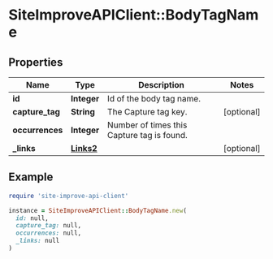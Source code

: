 # SiteImproveAPIClient::BodyTagName

## Properties

| Name | Type | Description | Notes |
| ---- | ---- | ----------- | ----- |
| **id** | **Integer** | Id of the body tag name. |  |
| **capture_tag** | **String** | The Capture tag key. | [optional] |
| **occurrences** | **Integer** | Number of times this Capture tag is found. |  |
| **_links** | [**Links2**](Links2.md) |  | [optional] |

## Example

```ruby
require 'site-improve-api-client'

instance = SiteImproveAPIClient::BodyTagName.new(
  id: null,
  capture_tag: null,
  occurrences: null,
  _links: null
)
```

